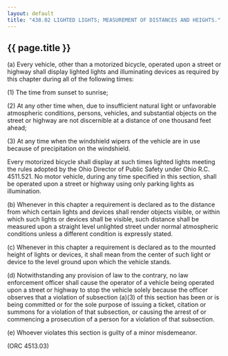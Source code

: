 ---
layout: default 
title: "438.02 LIGHTED LIGHTS; MEASUREMENT OF DISTANCES AND HEIGHTS."---

{{ page.title }}
----------------

​(a) Every vehicle, other than a motorized bicycle, operated upon a
street or highway shall display lighted lights and illuminating devices
as required by this chapter during all of the following times:

​(1) The time from sunset to sunrise;

​(2) At any other time when, due to insufficient natural light or
unfavorable atmospheric conditions, persons, vehicles, and substantial
objects on the street or highway are not discernible at a distance of
one thousand feet ahead;

​(3) At any time when the windshield wipers of the vehicle are in use
because of precipitation on the windshield.

Every motorized bicycle shall display at such times lighted lights
meeting the rules adopted by the Ohio Director of Public Safety under
Ohio R.C. 4511.521. No motor vehicle, during any time specified in this
section, shall be operated upon a street or highway using only parking
lights as illumination.

​(b) Whenever in this chapter a requirement is declared as to the
distance from which certain lights and devices shall render objects
visible, or within which such lights or devices shall be visible, such
distance shall be measured upon a straight level unlighted street under
normal atmospheric conditions unless a different condition is expressly
stated.

​(c) Whenever in this chapter a requirement is declared as to the
mounted height of lights or devices, it shall mean from the center of
such light or device to the level ground upon which the vehicle stands.

​(d) Notwithstanding any provision of law to the contrary, no law
enforcement officer shall cause the operator of a vehicle being operated
upon a street or highway to stop the vehicle solely because the officer
observes that a violation of subsection (a)(3) of this section has been
or is being committed or for the sole purpose of issuing a ticket,
citation or summons for a violation of that subsection, or causing the
arrest of or commencing a prosecution of a person for a violation of
that subsection.

​(e) Whoever violates this section is guilty of a minor misdemeanor.

(ORC 4513.03)

